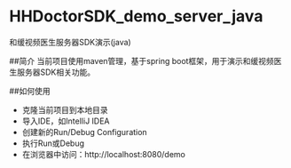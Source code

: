 # HHDoctorSDK_demo_server_java
和缓视频医生服务器SDK演示(java)

##简介
当前项目使用maven管理，基于spring boot框架，用于演示和缓视频医生服务器SDK相关功能。

##如何使用
* 克隆当前项目到本地目录
* 导入IDE，如IntelliJ IDEA
* 创建新的Run/Debug Configuration
* 执行Run或Debug
* 在浏览器中访问：http://localhost:8080/demo
